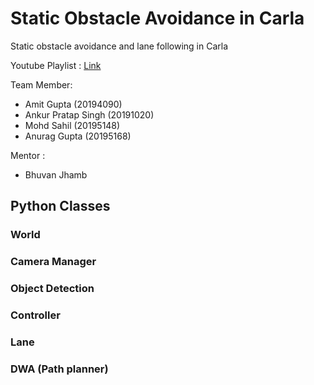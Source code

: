 # Static Obstacle Avoidance in Carla

Static obstacle avoidance and lane following in Carla

Youtube Playlist : <a href="https://www.youtube.com/playlist?list=PLvF-o_Kkrx182f--pGoFnpKpGXctXnowy" target="_blank">Link</a>

Team Member:
- Amit Gupta                    (20194090)
- Ankur Pratap Singh            (20191020)
- Mohd Sahil                    (20195148)
- Anurag Gupta                  (20195168)

Mentor :
- Bhuvan Jhamb

## Python Classes

### World
### Camera Manager
### Object Detection
### Controller
### Lane
### DWA (Path planner)
